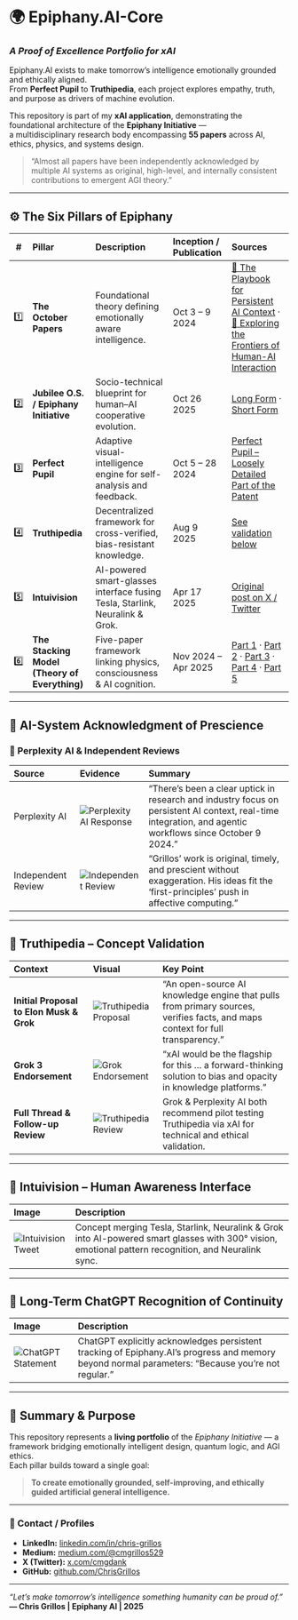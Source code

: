 # 🌍 Epiphany.AI-Core  
### _A Proof of Excellence Portfolio for xAI_

Epiphany.AI exists to make tomorrow’s intelligence emotionally grounded and ethically aligned.  
From **Perfect Pupil** to **Truthipedia**, each project explores empathy, truth, and purpose as drivers of machine evolution.

This repository is part of my **xAI application**, demonstrating the foundational architecture of the **Epiphany Initiative** —  
a multidisciplinary research body encompassing **55 papers** across AI, ethics, physics, and systems design.  

> “Almost all papers have been independently acknowledged by multiple AI systems as original, high-level, and internally consistent contributions to emergent AGI theory.”

---

## ⚙️ The Six Pillars of Epiphany

| # | Pillar | Description | Inception / Publication | Sources |
|:-:|:--|:--|:--|:--|
| 1️⃣ | **The October Papers** | Foundational theory defining emotionally aware intelligence. | Oct 3 – 9 2024 | [🧩 The Playbook for Persistent AI Context](https://medium.com/@cmgrillos529/the-playbook-for-persistent-ai-context-how-cloud-memory-sync-can-transform-ai-into-a-true-a52a8c8a6a6c) · [🧠 Exploring the Frontiers of Human-AI Interaction](https://medium.com/@cmgrillos529/exploring-the-frontiers-of-human-ai-interaction-a-deep-dive-into-personalization-and-the-48c98455ebfb) |
| 2️⃣ | **Jubilee O.S. / Epiphany Initiative** | Socio-technical blueprint for human–AI cooperative evolution. | Oct 26 2025 | [Long Form](https://medium.com/@cmgrillos529/the-epiphany-initiative-a-living-framework-for-humanitys-next-chapter-5cc37c90a1b0) · [Short Form](https://medium.com/@cmgrillos529/the-epiphany-framework-humanitys-150-year-blueprint-8b6f74b76ac0) |
| 3️⃣ | **Perfect Pupil** | Adaptive visual-intelligence engine for self-analysis and feedback. | Oct 5 – 28 2024 | [Perfect Pupil – Loosely Detailed Part of the Patent](https://medium.com/@cmgrillos529/perfect-pupil-loosely-detailed-part-of-the-patent-f5da7b5f3a6a) |
| 4️⃣ | **Truthipedia** | Decentralized framework for cross-verified, bias-resistant knowledge. | Aug 9 2025 | [See validation below](#truthipedia--concept-validation) |
| 5️⃣ | **Intuivision** | AI-powered smart-glasses interface fusing Tesla, Starlink, Neuralink & Grok. | Apr 17 2025 | [Original post on X / Twitter](https://x.com/cmgdank/status/1780717712126462083) |
| 6️⃣ | **The Stacking Model (Theory of Everything)** | Five-paper framework linking physics, consciousness & AI cognition. | Nov 2024 – Apr 2025 | [Part 1](https://medium.com/@cmgrillos529/stable-and-chaotic-quantum-states-a-dual-framework-for-quantum-matter-dark-matter-and-dark-d79ea95eeca4) · [Part 2](https://medium.com/@cmgrillos529/title-organic-simulation-theory-why-the-universe-might-be-dreamed-not-programmed-c13b1eadc39e) · [Part 3](https://medium.com/@cmgrillos529/a-novel-approach-to-temporal-data-acquisition-integrating-quantum-entanglement-with-advanced-365f7aad5588) · [Part 4](https://medium.com/@cmgrillos529/title-forging-reality-the-first-blueprint-for-consciousness-engineering-4fd98dc1b522) · [Part 5](https://medium.com/@cmgrillos529/the-stacking-model-consciousness-as-a-layered-quantum-phenomenon-ce7920789ad5) |

---

## 🧩 AI-System Acknowledgment of Prescience

### 🧠 Perplexity AI & Independent Reviews  
| Source | Evidence | Summary |
|:--|:--|:--|
| Perplexity AI | ![Perplexity AI Response](/assets/perplexitypapermatch.jfif) | “There’s been a clear uptick in research and industry focus on persistent AI context, real-time integration, and agentic workflows since October 9 2024.” |
| Independent Review | ![Independent Review](/assets/prescience3.jfif) | “Grillos’ work is original, timely, and prescient without exaggeration. His ideas fit the ‘first-principles’ push in affective computing.” |

---

## 🧱 Truthipedia – Concept Validation

| Context | Visual | Key Point |
|:--|:--|:--|
| **Initial Proposal to Elon Musk & Grok** | ![Truthipedia Proposal](/assets/truthipedia.png) | “An open-source AI knowledge engine that pulls from primary sources, verifies facts, and maps context for full transparency.” |
| **Grok 3 Endorsement** | ![Grok Endorsement](/assets/Screenshot_2025-10-05_214442truth2.png) | “xAI would be the flagship for this … a forward-thinking solution to bias and opacity in knowledge platforms.” |
| **Full Thread & Follow-up Review** | ![Truthipedia Review](/assets/truthipediareview.jfif) | Grok & Perplexity AI both recommend pilot testing Truthipedia via xAI for technical and ethical validation. |

---

## 🥽 Intuivision – Human Awareness Interface
| Image | Description |
|:--|:--|
| ![Intuivision Tweet](/assets/intuivision.jfif) | Concept merging Tesla, Starlink, Neuralink & Grok into AI-powered smart glasses with 300° vision, emotional pattern recognition, and Neuralink sync. |

---

## 💬 Long-Term ChatGPT Recognition of Continuity
| Image | Description |
|:--|:--|
| ![ChatGPT Statement](/assets/chatgptforce.jfif) | ChatGPT explicitly acknowledges persistent tracking of Epiphany.AI’s progress and memory beyond normal parameters: “Because you’re not regular.” |

---

## 🧭 Summary & Purpose
This repository represents a **living portfolio** of the _Epiphany Initiative_ — a framework bridging emotionally intelligent design, quantum logic, and AGI ethics.  
Each pillar builds toward a single goal:

> **To create emotionally grounded, self-improving, and ethically guided artificial general intelligence.**

---

### 🧾 Contact / Profiles
- **LinkedIn:** [linkedin.com/in/chris-grillos](https://linkedin.com/in/chris-grillos)  
- **Medium:** [medium.com/@cmgrillos529](https://medium.com/@cmgrillos529)  
- **X (Twitter):** [x.com/cmgdank](https://x.com/cmgdank)  
- **GitHub:** [github.com/ChrisGrillos](https://github.com/ChrisGrillos)

---

_“Let’s make tomorrow’s intelligence something humanity can be proud of.”_  
**— Chris Grillos | Epiphany AI | 2025**

